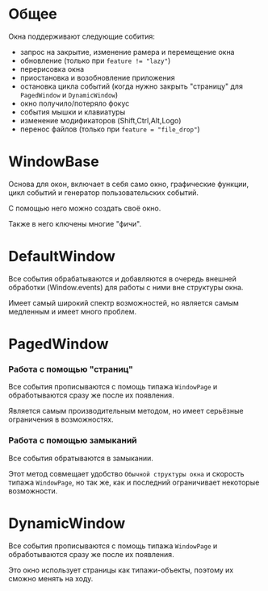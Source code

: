 # Общее

Окна поддерживают следующие собития:
 - запрос на закрытие, изменение рамера и перемещение окна
 - обновление (только при `feature != "lazy"`)
 - перерисовка окна
 - приостановка и возобновление приложения
 - остановка цикла событий (когда нужно закрыть "страницу" для `PagedWindow` и `DynamicWindow`)
 - окно получило/потеряло фокус
 - события мышки и клавиатуры
 - изменение модификаторов (Shift,Ctrl,Alt,Logo)
 - перенос файлов (только при `feature = "file_drop"`)


# WindowBase

Основа для окон, включает в себя само окно, графические функции,
цикл событий и генератор пользовательских событий.

С помощью него можно создать своё окно.

Также в него ключены многие "фичи".

# DefaultWindow

Все события обрабатываются и добавляются в очередь внешней обработки (Window.events)
для работы с ними вне структуры окна.

Имеет самый широкий спектр возможностей, но является самым медленным и имеет много проблем.



# PagedWindow

### Работа с помощью "страниц"

Все события прописываются с помощь типажа `WindowPage`
и обработываются сразу же после их появления.

Является самым производительным методом, но имеет серьёзные ограничения в возможностях.

### Работа с помощью замыканий

Все события обратываются в замыкании.

Этот метод совмещает удобство `Обычной структуры окна` и скорость типажа `WindowPage`, но так же, как и последний ограничивает некоторые возможности.


# DynamicWindow

Все события прописываются с помощь типажа `WindowPage`
и обработываются сразу же после их появления.

Это окно использует страницы как типажи-объекты, поэтому их сможно менять на ходу.